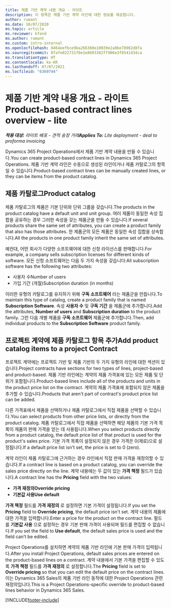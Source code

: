 ```yaml
---
title: 제품 기반 계약 내용 개요 - 라이트
description: 이 항목은 제품 기반 계약 라인에 대한 정보를 제공합니다.
author: rumant
ms.date: 10/07/2020
ms.topic: article
ms.reviewer: kfend
ms.author: rumant
ms.custom: intro-internal
ms.openlocfilehash: 8464eefbce9ba266360e10039e2a0be78982d8fa
ms.sourcegitcommit: 0fafe022731f0e1e8693382ff906e3f8541d34ca
ms.translationtype: HT
ms.contentlocale: ko-KR
ms.lasthandoff: 07/07/2021
ms.locfileid: "6369744"
---
```

# <a name="product-based-contract-lines-overview---lite"></a><span data-ttu-id="7cb62-103">제품 기반 계약 내용 개요 - 라이트</span><span class="sxs-lookup"><span data-stu-id="7cb62-103">Product-based contract lines overview - lite</span></span>

<span data-ttu-id="7cb62-104">_**적용 대상:** 라이트 배포 - 견적 송장 거래_</span><span class="sxs-lookup"><span data-stu-id="7cb62-104">_**Applies To:** Lite deployment - deal to proforma invoicing_</span></span>

<span data-ttu-id="7cb62-105">Dynamics 365 Project Operations에서 제품 기반 계약 내용을 만들 수 있습니다.</span><span class="sxs-lookup"><span data-stu-id="7cb62-105">You can create product-based contract lines in Dynamics 365 Project Operations.</span></span> <span data-ttu-id="7cb62-106">제품 기반 계약 라인은 수동으로 생성된 라인이거나 제품 카탈로그의 항목일 수 있습니다.</span><span class="sxs-lookup"><span data-stu-id="7cb62-106">Product-based contract lines can be manually created lines, or they can be items from the product catalog.</span></span>

## <a name="product-catalog"></a><span data-ttu-id="7cb62-107">제품 카탈로그</span><span class="sxs-lookup"><span data-stu-id="7cb62-107">Product catalog</span></span>

<span data-ttu-id="7cb62-108">제품 카탈로그의 제품은 기본 단위와 단위 그룹을 갖습니다.</span><span class="sxs-lookup"><span data-stu-id="7cb62-108">The products in the product catalog have a default unit and unit group.</span></span> <span data-ttu-id="7cb62-109">여러 제품이 동일한 속성 집합을 공유하는 경우 그러한 속성을 갖는 제품군을 만들 수 있습니다.</span><span class="sxs-lookup"><span data-stu-id="7cb62-109">If several products share the same set of attributes, you can create a product family that also has those attributes.</span></span> <span data-ttu-id="7cb62-110">한 제품군의 모든 제품은 동일한 속성 집합을 상속합니다.</span><span class="sxs-lookup"><span data-stu-id="7cb62-110">All the products in one product family inherit the same set of attributes.</span></span>

<span data-ttu-id="7cb62-111">예컨대, 어떤 회사가 다양한 소프트웨어에 대한 신청 라이선스를 판매합니다.</span><span class="sxs-lookup"><span data-stu-id="7cb62-111">For example, a company sells subscription licenses for different kinds of software.</span></span> <span data-ttu-id="7cb62-112">모든 신청 소프트웨어는 다음 두 가지 속성을 갖습니다:</span><span class="sxs-lookup"><span data-stu-id="7cb62-112">All subscription software has the following two attributes:</span></span>

- <span data-ttu-id="7cb62-113">사용자 수</span><span class="sxs-lookup"><span data-stu-id="7cb62-113">Number of users</span></span>
- <span data-ttu-id="7cb62-114">가입 기간 (개월)</span><span class="sxs-lookup"><span data-stu-id="7cb62-114">Subscription duration (in months)</span></span>

<span data-ttu-id="7cb62-115">이러한 유형의 카탈로그를 유지하기 위해 **구독 소프트웨어** 라는 제품군을 만듭니다.</span><span class="sxs-lookup"><span data-stu-id="7cb62-115">To maintain this type of catalog, create a product family that is named **Subscription Software**.</span></span> <span data-ttu-id="7cb62-116">속성 **사용자 수** 및 **구독 기간** 을 제품군에 추가합니다.</span><span class="sxs-lookup"><span data-stu-id="7cb62-116">Add the attributes, **Number of users** and **Subscription duration** to the product family.</span></span> <span data-ttu-id="7cb62-117">그런 다음 개별 제품을 **구독 소프트웨어** 제품군에 추가합니다.</span><span class="sxs-lookup"><span data-stu-id="7cb62-117">Then, add individual products to the **Subscription Software** product family.</span></span>

## <a name="add-product-catalog-items-to-a-project-contract"></a><span data-ttu-id="7cb62-118">프로젝트 계약에 제품 카탈로그 항목 추가</span><span class="sxs-lookup"><span data-stu-id="7cb62-118">Add product catalog items to a project Contract</span></span>

<span data-ttu-id="7cb62-119">프로젝트 계약에는 프로젝트 기반 및 제품 기반의 두 가지 유형의 라인에 대한 섹션이 있습니다.</span><span class="sxs-lookup"><span data-stu-id="7cb62-119">Project contracts have sections for two types of lines, project-based and product-based.</span></span> <span data-ttu-id="7cb62-120">제품 기반 라인에는 계약의 제품 가격표에 있는 모든 제품 및 단위가 포함됩니다.</span><span class="sxs-lookup"><span data-stu-id="7cb62-120">Product-based lines include all of the products and units in the product price list on the contract.</span></span> <span data-ttu-id="7cb62-121">계약의 제품 가격표에 포함되지 않은 제품을 추가할 수 있습니다.</span><span class="sxs-lookup"><span data-stu-id="7cb62-121">Products that aren't part of contract's product price list can be added.</span></span>

<span data-ttu-id="7cb62-122">다른 가격표에서 제품을 선택하거나 제품 카탈로그에서 직접 제품을 선택할 수 있습니다.</span><span class="sxs-lookup"><span data-stu-id="7cb62-122">You can select products from other price lists, or directly from the product catalog.</span></span> <span data-ttu-id="7cb62-123">제품 카탈로그에서 직접 제품을 선택하면 해당 제품의 기본 가격 목록이 제품의 판매 가격을 얻는 데 사용됩니다.</span><span class="sxs-lookup"><span data-stu-id="7cb62-123">When you select products directly from a product catalog, the default price list of that product is used for the product's sales price.</span></span> <span data-ttu-id="7cb62-124">기본 가격 목록이 설정되지 않은 경우 가격은 0(제로)으로 설정됩니다.</span><span class="sxs-lookup"><span data-stu-id="7cb62-124">If a default price list isn't set, the price is set to 0 (zero).</span></span>

<span data-ttu-id="7cb62-125">계약 라인이 제품 카탈로그에 근거하는 경우 라인에서 직접 판매 가격을 재정의할 수 있습니다.</span><span class="sxs-lookup"><span data-stu-id="7cb62-125">If a contract line is based on a product catalog, you can override the sales price directly on the line.</span></span> <span data-ttu-id="7cb62-126">계약 내용에는 두 값이 있는 **가격 책정** 필드가 있습니다.</span><span class="sxs-lookup"><span data-stu-id="7cb62-126">A contract line has the **Pricing** field with the two values:</span></span>

- <span data-ttu-id="7cb62-127">**가격 재정의**</span><span class="sxs-lookup"><span data-stu-id="7cb62-127">**Override pricing**</span></span>
- <span data-ttu-id="7cb62-128">**기본값 사용**</span><span class="sxs-lookup"><span data-stu-id="7cb62-128">**Use default**</span></span>

<span data-ttu-id="7cb62-129">**가격 책정** 필드를 **가격 재정의** 로 설정하면 기본 가격이 설정됩니다.</span><span class="sxs-lookup"><span data-stu-id="7cb62-129">If you set the **Pricing** field to **Override pricing**, the default price isn't set.</span></span> <span data-ttu-id="7cb62-130">계약 내용의 제품에 대한 가격을 입력합니다.</span><span class="sxs-lookup"><span data-stu-id="7cb62-130">Enter a price for the product on the contract line.</span></span> <span data-ttu-id="7cb62-131">필드를 **기본값 사용** 으로 설정하는 경우 기본 판매 가격이 사용되며 필드를 편집할 수 없습니다.</span><span class="sxs-lookup"><span data-stu-id="7cb62-131">If you set the field to **Use default**, the default sales price is used and the field can't be edited.</span></span>

<span data-ttu-id="7cb62-132">Project Operations를 설치하면 계약의 제품 기반 라인에 기본 판매 가격이 입력됩니다.</span><span class="sxs-lookup"><span data-stu-id="7cb62-132">After you install Project Operations, default sales prices are entered on the product-based lines on a contract.</span></span> <span data-ttu-id="7cb62-133">계약 내용에서 기본 가격을 편집할 수 있도록 **가격 책정** 필드를 **가격 재정의** 로 설정합니다.</span><span class="sxs-lookup"><span data-stu-id="7cb62-133">The **Pricing** field is set to **Override pricing** so that you can edit the default price on the contract lines.</span></span> <span data-ttu-id="7cb62-134">이는 Dynamics 365 Sales의 제품 기반 라인 동작에 대한 Project Operations 관련 재정의입니다.</span><span class="sxs-lookup"><span data-stu-id="7cb62-134">This is a Project Operations-specific override to product-based lines behavior in Dynamics 365 Sales.</span></span>


[!INCLUDE[footer-include](../../includes/footer-banner.md)]